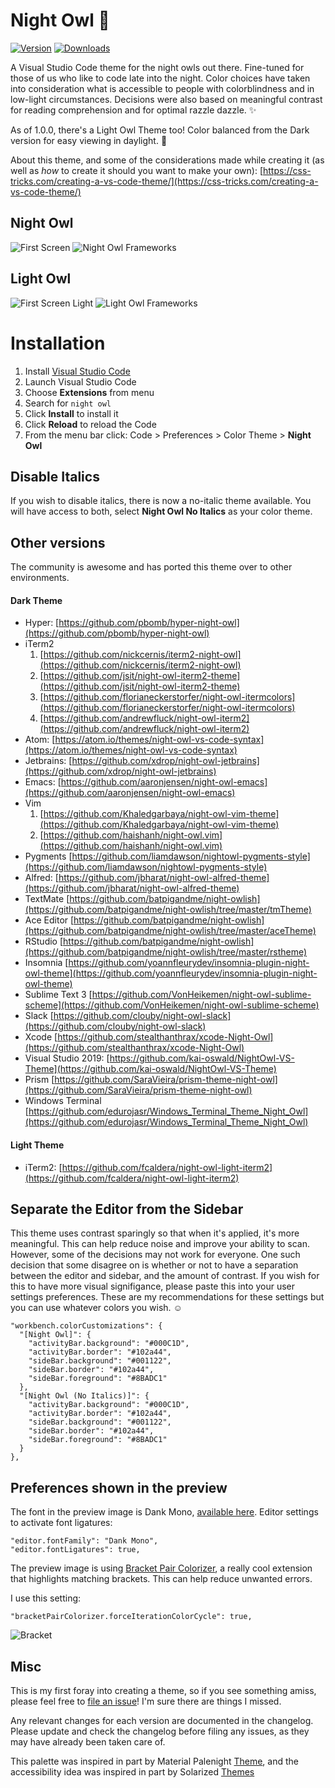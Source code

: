 # Night Owl 🌌

[![Version](https://vsmarketplacebadge.apphb.com/version/sdras.night-owl.svg)](https://aka.ms/nightowl)
[![Downloads](https://img.shields.io/vscode-marketplace/r/sdras.night-owl.svg)](https://aka.ms/nightowl)

A Visual Studio Code theme for the night owls out there. Fine-tuned for those of us who like to code late into the night. Color choices have taken into consideration what is accessible to people with colorblindness and in low-light circumstances. Decisions were also based on meaningful contrast for reading comprehension and for optimal razzle dazzle. ✨

As of 1.0.0, there's a Light Owl Theme too! Color balanced from the Dark version for easy viewing in daylight. 🌅

About this theme, and some of the considerations made while creating it (as well as _how_ to create it should you want to make your own): [https://css-tricks.com/creating-a-vs-code-theme/](https://css-tricks.com/creating-a-vs-code-theme/)

## Night Owl
![First Screen](first-screen.jpg)
![Night Owl Frameworks](three-dark.jpg)

## Light Owl
![First Screen Light](light-owl-full.jpg)
![Light Owl Frameworks](three-light.jpg)

# Installation

1.  Install [Visual Studio Code](https://code.visualstudio.com/)
2.  Launch Visual Studio Code
3.  Choose **Extensions** from menu
4.  Search for `night owl`
5.  Click **Install** to install it
6.  Click **Reload** to reload the Code
7.  From the menu bar click: Code > Preferences > Color Theme > **Night Owl**

## Disable Italics

If you wish to disable italics, there is now a no-italic theme available. You will have access to both, select **Night Owl No Italics** as your color theme.

## Other versions

The community is awesome and has ported this theme over to other environments.

#### Dark Theme

- Hyper: [https://github.com/pbomb/hyper-night-owl](https://github.com/pbomb/hyper-night-owl)
- iTerm2
  1.  [https://github.com/nickcernis/iterm2-night-owl](https://github.com/nickcernis/iterm2-night-owl)
  2.  [https://github.com/jsit/night-owl-iterm2-theme](https://github.com/jsit/night-owl-iterm2-theme)
  3.  [https://github.com/florianeckerstorfer/night-owl-itermcolors](https://github.com/florianeckerstorfer/night-owl-itermcolors)
  4.  [https://github.com/andrewfluck/night-owl-iterm2](https://github.com/andrewfluck/night-owl-iterm2)
- Atom: [https://atom.io/themes/night-owl-vs-code-syntax](https://atom.io/themes/night-owl-vs-code-syntax)
- Jetbrains: [https://github.com/xdrop/night-owl-jetbrains](https://github.com/xdrop/night-owl-jetbrains)
- Emacs: [https://github.com/aaronjensen/night-owl-emacs](https://github.com/aaronjensen/night-owl-emacs)
- Vim
  1. [https://github.com/Khaledgarbaya/night-owl-vim-theme](https://github.com/Khaledgarbaya/night-owl-vim-theme)
  2. [https://github.com/haishanh/night-owl.vim](https://github.com/haishanh/night-owl.vim)
- Pygments [https://github.com/liamdawson/nightowl-pygments-style](https://github.com/liamdawson/nightowl-pygments-style)
- Alfred: [https://github.com/jbharat/night-owl-alfred-theme](https://github.com/jbharat/night-owl-alfred-theme)
- TextMate [https://github.com/batpigandme/night-owlish](https://github.com/batpigandme/night-owlish/tree/master/tmTheme)
- Ace Editor [https://github.com/batpigandme/night-owlish](https://github.com/batpigandme/night-owlish/tree/master/aceTheme)
- RStudio [https://github.com/batpigandme/night-owlish](https://github.com/batpigandme/night-owlish/tree/master/rstheme)
- Insomnia [https://github.com/yoannfleurydev/insomnia-plugin-night-owl-theme](https://github.com/yoannfleurydev/insomnia-plugin-night-owl-theme)
- Sublime Text 3 [https://github.com/VonHeikemen/night-owl-sublime-scheme](https://github.com/VonHeikemen/night-owl-sublime-scheme)
- Slack [https://github.com/clouby/night-owl-slack](https://github.com/clouby/night-owl-slack)
- Xcode [https://github.com/stealthanthrax/xcode-Night-Owl](https://github.com/stealthanthrax/xcode-Night-Owl)
- Visual Studio 2019: [https://github.com/kai-oswald/NightOwl-VS-Theme](https://github.com/kai-oswald/NightOwl-VS-Theme)
- Prism [https://github.com/SaraVieira/prism-theme-night-owl](https://github.com/SaraVieira/prism-theme-night-owl)
- Windows Terminal [https://github.com/edurojasr/Windows_Terminal_Theme_Night_Owl](https://github.com/edurojasr/Windows_Terminal_Theme_Night_Owl)

#### Light Theme

- iTerm2: [https://github.com/fcaldera/night-owl-light-iterm2](https://github.com/fcaldera/night-owl-light-iterm2)

## Separate the Editor from the Sidebar

This theme uses contrast sparingly so that when it's applied, it's more meaningful. This can help reduce noise and improve your ability to scan. However, some of the decisions may not work for everyone. One such decision that some disagree on is whether or not to have a separation between the editor and sidebar, and the amount of contrast. If you wish for this to have more visual signifigance, please paste this into your user settings preferences. These are my recommendations for these settings but you can use whatever colors you wish. ☺️

```
"workbench.colorCustomizations": {
  "[Night Owl]": {
    "activityBar.background": "#000C1D",
    "activityBar.border": "#102a44",
    "sideBar.background": "#001122",
    "sideBar.border": "#102a44",
    "sideBar.foreground": "#8BADC1"
  },
  "[Night Owl (No Italics)]": {
    "activityBar.background": "#000C1D",
    "activityBar.border": "#102a44",
    "sideBar.background": "#001122",
    "sideBar.border": "#102a44",
    "sideBar.foreground": "#8BADC1"
  }
},
```

## Preferences shown in the preview

The font in the preview image is Dank Mono, [available here](https://dank.sh/). Editor settings to activate font ligatures:

```
"editor.fontFamily": "Dank Mono",
"editor.fontLigatures": true,
```

The preview image is using [Bracket Pair Colorizer](https://marketplace.visualstudio.com/items?itemName=CoenraadS.bracket-pair-colorizer), a really cool extension that highlights matching brackets. This can help reduce unwanted errors.

I use this setting:

```
"bracketPairColorizer.forceIterationColorCycle": true,
```

![Bracket](bracket.png)

## Misc

This is my first foray into creating a theme, so if you see something amiss, please feel free to [file an issue](https://github.com/sdras/night-owl-vscode-theme/issues)! I'm sure there are things I missed.

Any relevant changes for each version are documented in the changelog. Please update and check the changelog before filing any issues, as they may have already been taken care of.

This palette was inspired in part by Material Palenight [Theme](https://marketplace.visualstudio.com/items?itemName=whizkydee.material-palenight-theme), and the accessibility idea was inspired in part by Solarized [Themes](http://ethanschoonover.com/solarized)
